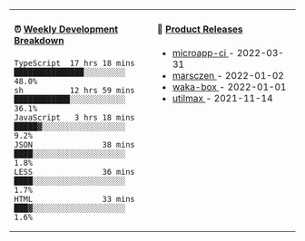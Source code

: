<table width="800px">
<tr>
<td valign="top" width="50%">

####  ⏰  <a href="https://gist.github.com/marsczen/0c39a3e7b4a372c6cff4a8714271308c" target="_blank">Weekly Development Breakdown</a>

<!-- code_time starts -->

```text
TypeScript  17 hrs 18 mins  ███████████████░░░░░░░░░  48.0%
sh          12 hrs 59 mins  ████████████░░░░░░░░░░░░  36.1%
JavaScript   3 hrs 18 mins  █████▓░░░░░░░░░░░░░░░░░░   9.2%
JSON               38 mins  ████░░░░░░░░░░░░░░░░░░░░   1.8%
LESS               36 mins  ████░░░░░░░░░░░░░░░░░░░░   1.7%
HTML               33 mins  ███▓░░░░░░░░░░░░░░░░░░░░   1.6%
```

<!-- code_time ends -->
</td>
<td valign="top" width="50%">

#### 🌾 <a href="https://github.com/marsczen/marsczen/blob/master/releases.md" target="_blank">Product Releases</a>

<!-- recent_releases starts -->
* <a href='https://github.com/marsczen/microapp-ci/releases/tag/v0.0.2' target='_blank'>microapp-ci </a> - 2022-03-31
* <a href='https://github.com/marsczen/marsczen/releases/tag/v0.0.1' target='_blank'>marsczen </a> - 2022-01-02
* <a href='https://github.com/marsczen/waka-box/releases/tag/v3.0.1' target='_blank'>waka-box </a> - 2022-01-01
* <a href='https://github.com/marsczen/utilmax/releases/tag/v1.0.6' target='_blank'>utilmax </a> - 2021-11-14
<!-- recent_releases ends -->

</td>
</tr>
  </table>
